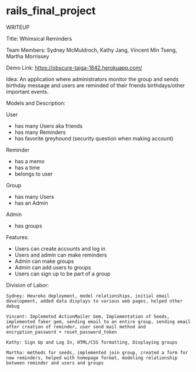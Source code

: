 # rails_final_project

WRITEUP 

Title: Whimsical Reminders 

Team Members: Sydney McMuldroch, Kathy Jang, Vincent Min Tseng, Martha Morrissey

Demo Link: https://obscure-taiga-1842.herokuapp.com/

Idea: An application where administrators monitor the group and sends birthday message and users are reminded of their friends birthdays/other important events. 

Models and Description:

User
  - has many Users aka friends
  - has many Reminders
  - has favorite greyhound (security question when making account)
	
Reminder 
  - has a memo
  - has a time
  - belongs to user 
	
Group 
  - has many Users
  - has an Admin 
	
Admin

  - has groups 
  
Features:
	
  - Users can create accounts and log in 
  - Users and admin can make reminders
  - Admin can make groups
  - Admin can add users to groups
  - Users can sign up to be part of a group

Division of Labor:

	Sydney: Heuroko deployment, model relationships, initial email development, added data displays to various web pages, helped other debug
	
	Vincent: Implemeted ActionMailer Gem, Implementation of Seeds, implemented faker gem, sending email to an entire group, sending email after creation of reminder, user send mail method and encryption_password + reset_password_token
	
	Kathy: Sign Up and Log In, HTML/CSS formatting, Displaying groups 
	
	Martha: methods for seeds, implemented join group, created a form for new reminders, helped with homepage format, modeling relationship 
	between reminder and users and groups 
